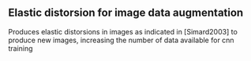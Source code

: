 ## Elastic distorsion for image data augmentation
Produces elastic distorsions in images as indicated in [Simard2003] to produce new images, increasing the number of data available for cnn training
